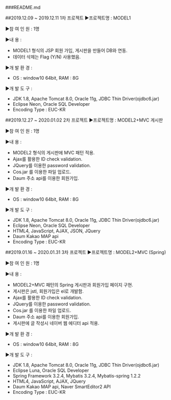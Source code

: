 ###README.md

##2019.12.09 ~ 2019.12.11 1차 프로젝트 
▶프로젝트명 : MODEL1

▶참 여 인 원 : 1명 

▶내         용 :  
- MODEL1 형식의 JSP 회원 가입, 게시판을 만들어 DB와 연동. 
- 데이터 삭제는 Flag (Y/N) 사용했음. 

▶개 발 환 경 :  
- OS : window10 64bit, RAM : 8G 

▶개 발 도 구 :  
- JDK 1.8, Apache Tomcat 8.0, Oracle 11g, JDBC Thin Driver(ojdbc6.jar) 
- Eclipse Neon, Oracle SQL Developer 
- Encoding Type : EUC-KR 


##2019.12.27 ~ 2020.01.02 2차 프로젝트 
▶프로젝트명 : MODEL2+MVC 게시판 

▶참 여 인 원 : 1명 

▶내         용 :  
- MODEL2 형식의 게시판에 MVC 패턴 적용. 
- Ajax를 활용한 ID check validation. 
- JQuery를 이용한 password validation. 
- Cos.jar 를 이용한 파일 업로드. 
- Daum 주소 api를 이용한 회원가입. 

▶개 발 환 경 :  
- OS : window10 64bit, RAM : 8G 

▶개 발 도 구 :  
- JDK 1.8, Apache Tomcat 8.0, Oracle 11g, JDBC Thin Driver(ojdbc6.jar) 
- Eclipse Neon, Oracle SQL Developer 
- HTML4, JavaScript, AJAX, JSON, JQuery 
- Daum Kakao MAP api 
- Encoding Type : EUC-KR 

##2019.01.16 ~ 2020.01.31 3차 프로젝트 
▶프로젝트명 : MODEL2+MVC (Spring) 

▶참 여 인 원 : 1명 

▶내         용 :  
- MODEL2+MVC 패턴의 Spring 게시판과 회원가입 페이지 구현. 
- 게시판은 jstl, 회원가입은 el로 개발함. 
- Ajax를 활용한 ID check validation. 
- JQuery를 이용한 password validation. 
- Cos.jar 를 이용한 파일 업로드. 
- Daum 주소 api를 이용한 회원가입. 
- 게시판에 글 작성시 네이버 웹 에디터 api 적용. 

▶개 발 환 경 :  
- OS : window10 64bit, RAM : 8G 

▶개 발 도 구 :  
- JDK 1.8, Apache Tomcat 8.0, Oracle 11g, JDBC Thin Driver(ojdbc6.jar) 
- Eclipse Luna, Oracle SQL Developer 
- Spring Framework 3.2.4, Mybatis 3.2.4, Mybatis-spring 1.2.2 
- HTML4, JavaScript, AJAX, JQuery 
- Daum Kakao MAP api, Naver SmartEditor2 API 
- Encoding Type  : EUC-KR 